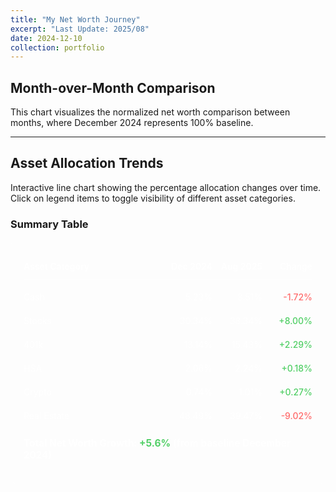 ```yaml
---
title: "My Net Worth Journey"
excerpt: "Last Update: 2025/08"
date: 2024-12-10
collection: portfolio
---
```


## Month-over-Month Comparison

This chart visualizes the normalized net worth comparison between months, where December 2024 represents 100% baseline.

<div style="width: 100%; max-width: 800px; margin: auto;">
    <canvas id="barChart" style="width: 100%; height: 400px;"></canvas>
</div>

<script src="https://cdn.jsdelivr.net/npm/chart.js"></script>
<script>
    // Utility functions
    const sum = arr => arr.reduce((a, b) => a + b, 0);
    
    // Raw data
    const dec2024Data = [91.5, 530.7, 230, 36, 12.9, 851];
    const aug2025Data = [65, 709.2, 285.5, 41.4, 18.6, 731.0]; // Pre-calculated from expressions
    
    const totalDec = sum(dec2024Data);
    const totalAug = sum(aug2025Data);
    const normalizedAug = (totalAug / totalDec) * 100;
    
    // Bar Chart
    const barCtx = document.getElementById('barChart').getContext('2d');
    new Chart(barCtx, {
        type: 'bar',
        data: {
            labels: ['December 2024', 'August 2025'],
            datasets: [{
                label: 'Net Worth Index (Dec 2024 = 100%)',
                data: [100, normalizedAug.toFixed(1)],
                backgroundColor: ['#4CAF50', '#2196F3'],
                borderColor: ['#388E3C', '#1565C0'],
                borderWidth: 1,
            }]
        },
        options: {
            responsive: true,
            maintainAspectRatio: false,
            scales: {
                y: {
                    beginAtZero: true,
                    title: {
                        display: true,
                        text: 'Index (Dec 2024 = 100%)'
                    }
                }
            },
            plugins: {
                tooltip: {
                    callbacks: {
                        label: function(context) {
                            return `${context.dataset.label}: ${context.parsed.y}%`;
                        }
                    }
                }
            }
        }
    });
</script>

---

## Asset Allocation Trends

Interactive line chart showing the percentage allocation changes over time. Click on legend items to toggle visibility of different asset categories.

<div style="width: 100%; max-width: 800px; margin: auto;">
    <canvas id="lineChart" style="width: 100%; height: 400px;"></canvas>
</div>

<script>
    // Calculate percentages for each month
    const categories = ['Cash', 'Stocks', '401k', 'HSA', 'Crypto', 'Real Estate'];
    
    const calcPercentages = (data) => {
        const total = sum(data);
        return data.map(val => ((val / total) * 100).toFixed(2));
    };
    
    const dec2024Pct = calcPercentages(dec2024Data);
    const aug2025Pct = calcPercentages(aug2025Data);
    
    // Line Chart
    const lineCtx = document.getElementById('lineChart').getContext('2d');
    const lineChart = new Chart(lineCtx, {
        type: 'line',
        data: {
            labels: ['December 2024', 'August 2025'],
            datasets: categories.map((category, index) => ({
                label: category,
                data: [dec2024Pct[index], aug2025Pct[index]],
                borderColor: ['#FFC107', '#2196F3', '#8BC34A', '#FF5722', '#9C27B0', '#3F51B5'][index],
                backgroundColor: ['#FFC107', '#2196F3', '#8BC34A', '#FF5722', '#9C27B0', '#3F51B5'][index] + '20',
                borderWidth: 3,
                pointRadius: 6,
                pointHoverRadius: 8,
                tension: 0.1
            }))
        },
        options: {
            responsive: true,
            maintainAspectRatio: false,
            interaction: {
                intersect: false,
                mode: 'index'
            },
            scales: {
                y: {
                    beginAtZero: true,
                    max: 60,
                    title: {
                        display: true,
                        text: 'Percentage (%)'
                    },
                    grid: {
                        color: 'rgba(255, 255, 255, 0.1)'
                    }
                },
                x: {
                    grid: {
                        color: 'rgba(255, 255, 255, 0.1)'
                    }
                }
            },
            plugins: {
                legend: {
                    position: 'bottom',
                    labels: {
                        usePointStyle: true,
                        padding: 15,
                        font: {
                            size: 12
                        }
                    }
                },
                tooltip: {
                    callbacks: {
                        label: function(context) {
                            return `${context.dataset.label}: ${context.parsed.y}%`;
                        }
                    }
                }
            }
        }
    });
</script>

### Summary Table

<div style="color: #ffffff; background-color: rgba(255, 255, 255, 0.05); padding: 20px; border-radius: 12px; border: 1px solid rgba(255, 255, 255, 0.1);">

<style>
.custom-table {
  width: 100%;
  color: #ffffff !important;
}
.custom-table-header {
  display: flex;
  padding: 12px 0;
  border-bottom: 2px solid rgba(255, 255, 255, 0.2);
  margin-bottom: 8px;
  font-weight: 600;
  color: #ffffff !important;
}
.custom-table-row {
  display: flex;
  padding: 10px 0;
  border-bottom: 1px solid rgba(255, 255, 255, 0.1);
  color: #ffffff !important;
}
.custom-table-cell {
  color: #ffffff !important;
}
.custom-table-cell:nth-child(1) { flex: 1; text-align: left; }
.custom-table-cell:nth-child(2) { flex: 0 0 80px; text-align: right; }
.custom-table-cell:nth-child(3) { flex: 0 0 80px; text-align: right; }
.custom-table-cell:nth-child(4) { flex: 0 0 80px; text-align: right; font-weight: 500; }
.positive { color: #51cf66 !important; }
.negative { color: #ff6b6b !important; }
</style>

<div class="custom-table">
  <div class="custom-table-header">
    <div class="custom-table-cell">Asset Category</div>
    <div class="custom-table-cell">Dec 2024</div>
    <div class="custom-table-cell">Aug 2025</div>
    <div class="custom-table-cell">Change</div>
  </div>
  
  <div class="custom-table-row">
    <div class="custom-table-cell">Cash</div>
    <div class="custom-table-cell">5.23%</div>
    <div class="custom-table-cell">3.51%</div>
    <div class="custom-table-cell negative">-1.72%</div>
  </div>
  
  <div class="custom-table-row">
    <div class="custom-table-cell">Stocks</div>
    <div class="custom-table-cell">30.34%</div>
    <div class="custom-table-cell">38.34%</div>
    <div class="custom-table-cell positive">+8.00%</div>
  </div>
  
  <div class="custom-table-row">
    <div class="custom-table-cell">401k</div>
    <div class="custom-table-cell">13.14%</div>
    <div class="custom-table-cell">15.43%</div>
    <div class="custom-table-cell positive">+2.29%</div>
  </div>
  
  <div class="custom-table-row">
    <div class="custom-table-cell">HSA</div>
    <div class="custom-table-cell">2.06%</div>
    <div class="custom-table-cell">2.24%</div>
    <div class="custom-table-cell positive">+0.18%</div>
  </div>
  
  <div class="custom-table-row">
    <div class="custom-table-cell">Crypto</div>
    <div class="custom-table-cell">0.74%</div>
    <div class="custom-table-cell">1.01%</div>
    <div class="custom-table-cell positive">+0.27%</div>
  </div>
  
  <div class="custom-table-row" style="border-bottom: none;">
    <div class="custom-table-cell">Real Estate</div>
    <div class="custom-table-cell">48.49%</div>
    <div class="custom-table-cell">39.47%</div>
    <div class="custom-table-cell negative">-9.02%</div>
  </div>
</div>

<p style="margin-top: 16px; font-weight: 600; font-size: 1.1em; color: #ffffff !important;">
  <strong>Total Net Worth Growth: <span style="color: #51cf66 !important;">+5.6%</span></strong> (from baseline December 2024)
</p>

</div>